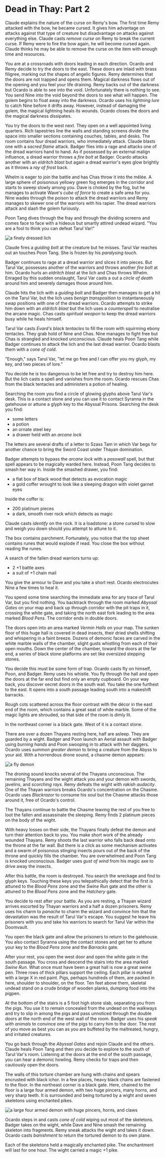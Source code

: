 # Dead in Thay: Part 2

Claude explains the nature of the curse on Remy's bow. The first time Remy attacked with the bow, he became cursed. It gives him advantage on attacks against that type of creature but disadvantage on attacks against everything else. Claude casts _remove curse_ on Remy to break the current curse. If Remy were to fire the bow again, he will become cursed again. Claude thinks he may be able to remove the curse on the item with enough time and resources.

You are at a crossroads with doors leading in each direction. Ocardo and Remy decide to try the doors to the east. These doors are inlaid with brass filigree, marking out the shapes of angelic figures. Remy determines that the doors are not trapped and opens them. Magical darkness flows out of the opening and you feel your life draining. Remy backs out of the darkness but Ocardo is able to see into the void. Unfortunately there is nothing to see. You send Nine into the void beyond the doors to see what will happen. The golem begins to float away into the darkness. Ocardo uses his _lightning lure_ to catch Nine before it drifts away. However, instead of damaging the golem, the magical lightning heals its wounds. Ocardo closes the doors and the magical darkness dissipates.

You try the doors to the west next. They open on a well appointed living quarters. Rich tapestries line the walls and standing screens divide the space into smaller sections containing couches, tables, and desks. The room contains four dread warriors, who immediately attack. Claude blasts one with a _sacred flame_ attack. Badger flies into a rage and attacks one of the dread warriors hand to hand. As if possessed by an external malign influence, a dread warrior throws a _fire bolt_ at Badger. Ocardo attacks another with an _eldritch blast_ but again a dread warrior's eyes glow brightly as it throws a _ray of frost_ back.

Whelm is eager to join the battle and has Chas throw it into the mêlée. A large sphere of poisonous yellowy green fog emerges in the corridor and starts to sweep slowly among you. Dave is choked by the fog, but he manages to activate Wave's _cube of force_ to create a safe area for you. Nine wades through the poison to attack the dread warriors and Remy manages to skewer one of the warriors with his rapier. The dread warriors attack and slash the golem furiously.

Poon Tang dives through the fray and through the dividing screens and comes face to face with a hideous but smartly attired undead wizard. "You are a fool to think you can defeat Tarul Var!"

![a finely dressed lich](https://media-waterdeep.cursecdn.com/avatars/thumbnails/6557/613/236/315/636987995859718998.jpeg "Tarul Var")

Claude fires a _guiding bolt_ at the creature but he misses. Tarul Var reaches out an touches Poon Tang. She is frozen by his _paralysing touch_.

Badger continues to rage at a dread warrior and slices it into pieces. But Tarul Var, possesses another of the warriors and throws another _fire bolt_ at him. Ocardo hurls an _eldritch blast_ at the lich and Chas throws Whelm. Enraged by this sudden onslaught, Tarul Var casts a out a _circle of death_ around him and severely damages those around him.

Claude hits the lich with a _guiding bolt_ and Badger then manages to get a hit on the Tarul Var, but the lich uses _benign transposition_ to instantaneously swap positions with one of the dread warriors. Ocardo attempts to strike him down with an _eldritch blast_ but the lich uses a _counterspell_ to neutralise the arcane magic. Chas casts _spiritual weapon_ to keep the dread warriors busy while he heals himself.

Tarul Var casts _Evard's black tentacles_ to fill the room with squirming ebony tentacles. They grab hold of Nine and Chas. Nine manages to fight free but Chas is strangled and knocked unconscious. Claude heals Poon Tang while Badger continues to attack the lich and the last dread warrior. Ocardo blasts them with a _cone of cold_.

"Enough," says Tarul Var, "let me go free and I can offer you my glyph, my key, and two pieces of lore."

You decide he is too dangerous to be let free and try to destroy him here. But the lich casts a spell and vanishes from the room. Ocardo rescues Chas from the black tentacles and administers a potion of healing.

Searching the room you find a circle of glowing glyphs above Tarul Var's desk. This is a contact stone and you can use it to contact Syranna in the gatehouse or attune a glyph key to the Abyssal Prisons. Searching the desk you find:

- some letters
- a potion
- an ornate steel key
- a drawer held with an _arcane lock_

The letters are several drafts of a letter to Szass Tam in which Var begs for another chance to bring the Sword Coast under Thayan domination.

Badger attempts to bypass the _arcane lock_ with a _passwall_ spell, but that spell appears to be magically warded here. Instead, Poon Tang decides to smash her way in. Inside the smashed drawer, you find:

- a flat box of black wood that detects as evocation magic
- a gold coffer wrought to look like a sleeping dragon with violet garnet eyes

Inside the coffer is:

- 200 platinum pieces
- a dark, smooth river rock which detects as magic

Claude casts _identify_ on the rock. It is a loadstone: a stone cursed to slow and weigh you down should you attempt to attune to it.

The box contains parchment. Fortunately, you notice that the top sheet contains runes that would explode if read. You close the box without reading the runes.

A search of the fallen dread warriors turns up:

- 2 +1 battle axes
- a suit of +1 chain mail

You give the armour to Dave and you take a short rest. Ocardo electrocutes Nine a few times to heal it.

You spend some time searching the immediate area for any trace of Tarul Var, but you find nothing. You backtrack through the room marked _Abyssal Gates_ on your map and back up through corridor with the pit traps in it, crossing the white gate, and taking the north east fork leading to the area marked _Blood Pens_. The corridor ends in double doors.

The doors open into an area marked _Vermin Halls_ on your map. The sunken floor of this huge hall is covered in dead insects, their dried shells shifting and whispering in a faint breeze. Dozens of demonic faces are carved in the white marble walls of the chamber, slight gusts whistling from each of their open mouths. Down the center of the chamber, toward the doors at the far end, a series of black stone platforms are set like oversized stepping stones.

You decide this must be some form of trap. Ocardo casts fly on himself, Poon, and Badger. Remy uses his whistle. You fly through the hall and open the doors at the far end but find only an empty cupboard. On your way back, you discover secret doors in the south wall. You take the one furthest to the east. It opens into a south passage leading south into a makeshift barracks.

Rough cots scattered across the floor contrast with the décor in the east end of the room, which contains a great seat of white marble. Some of the magic lights are shrouded, so that side of the room is dimly lit.

In the northeast corner is a black gate. West of it is a contact stone.

There are over a dozen Thayans resting here, half are asleep. They are guarded by a wight. Badger and Poon launch an Aerial assault with Badger using _burning hands_ and Poon swooping in to attack with her daggers. Ocardo uses _summon greater demon_ to bring a creature from the Abyss to your aid. With a horrendous drone sound, a chasme demon appears:

![a fly demon](https://media-waterdeep.cursecdn.com/avatars/thumbnails/8/808/372/315/636319262852869119.jpeg "Chasme")

The droning sound knocks several of the Thayans unconscious. The remaining Thayans and the wight attack you and your demon with swords, javelins, and _scorching rays_. Remy defeats the wight with _rakish audacity_. One of the Thayan warriors breaks Ocardo's concentration on the Chasme. Ocardo uses _Blackrazor_ to consume his soul but the Chasme attacks those around it, free of Ocardo's control.

The Thayans continue to battle the Chasme leaving the rest of you free to loot the fallen and assassinate the sleeping. Remy finds 2 platinum pieces on the body of the wight.

With heavy losses on their side, the Thayans finally defeat the demon and turn their attention back to you. You make short work of the already wounded Thayans. Remy shoots the last warrior who falls back dead onto the throne at the far wall. But there is a click as some mechanism activates and a swarm of poisonous stinging insects pours out of the back of the throne and quickly fills the chamber. You are overwhelmed and Poon Tang is knocked unconscious. Badger uses _gust of wind_ from his magic axe to drive away the insects.

After this battle, the room is destroyed. You search the wreckage and find to glyph keys. Touching these keys you telepathically detect that the first is attuned to the _Blood Pens_ zone and the _Swine Run_ gate and the other is attuned to the _Blood Pens_ zone and the _Hatchery_ gate.

You decide to rest after your battle. As you are resting, a Thayan wizard arrives escorted by Thayan warriors and a half a dozen prisoners. Remy uses his charm to _panache_ to charm the wizard and convince him that the devastation was the result of Tarul Var's escape. You suggest he leave his prisoners with you and take his warriors to search for Tarul Var within the Doomvault.

You open the black gate and allow the prisoners to return to the gatehouse. You also contact Syranna using the contact stones and get her to attune your key to the _Blood Pens_ zone and the _Barracks_ gate.

After your rest, you open the west door and open the white gate in the south passage. You cross and descend the stairs into the area marked _Swine Run_. What once must have been a great hall is now a great swine pen. Three rows of thick pillars support the ceiling. Each pillar is marked with a large X in red paint. Pigs, perhaps hundreds of them, are packed in here, shoulder to shoulder, on the floor. Ten feet above them, skeletal undead stand on a crude bridge of wooden planks, dumping food into the pigpen.

At the bottom of the stairs is a 5 foot high stone slab, separating you from the pigs. You use it to remain concealed from the undead on the walkways and try to slip in among the pigs and pass unnoticed through the double doors at the north end of the west wall of the room. Badger uses his _speak with animals_ to convince one of the pigs to carry him to the door. The rest of you move as best you can as you are buffeted by the maltreated, hungry, and irritated creatures.

You go back through the _Abyssal Gates_ and rejoin Claude and the others. Claude heals Poon Tang and then you decide to explore to the south of Tarul Var's room. Listening at the doors at the end of the south passage, you can hear a demonic howling. Remy checks for traps and then cautiously open the doors.

The walls of this torture chamber are hung with chains and spears encrusted with black ichor. In a few places, heavy black chains are fastened to the floor. In the northeast corner is a black gate. Here, chained to the floor is a large four armed demon, with two huge pincers, many horns, and very sharp teeth. It is surrounded and being tortured by a wight and seven skeletons using enchanted pikes.

![a large four armed demon with huge pincers, horns, and claws](https://media-waterdeep.cursecdn.com/avatars/thumbnails/67/728/300/236/636460780932394713.png "Tortured demon")

Ocardo steps in and casts _cone of cold_ wiping out most of the skeletons. Badger takes on the wight, while Dave and Nine smash the remaining skeleton into fragments. Remy sneak attacks the wight and takes it down. Ocardo casts _banishment_ to return the tortured demon to its own plane.

Each of the skeletons held a magically enchanted pike. The enchantment will last for one hour. The wight carried a magic +1 pike.
